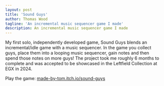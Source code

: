 ```yaml
---
layout: post
title: 'Sound Guys'
author: Thomas Wood
tagline: 'An incremental music sequencer game I made'
description: An incremental music sequencer game I made
---
```


My first solo, independently developed game, Sound Guys blends an incremental/idle game with a music sequencer. In the game you collect guys, place them into a looping music sequencer, gain notes and then spend those notes on more guys! The project took me roughly 6 months to complete and was accepted to be showcased in the Leftfield Collection at EGX in 2024. 

Play the game: [made-by-tom.itch.io/sound-guys](https://made-by-tom.itch.io/sound-guys)<br/>
